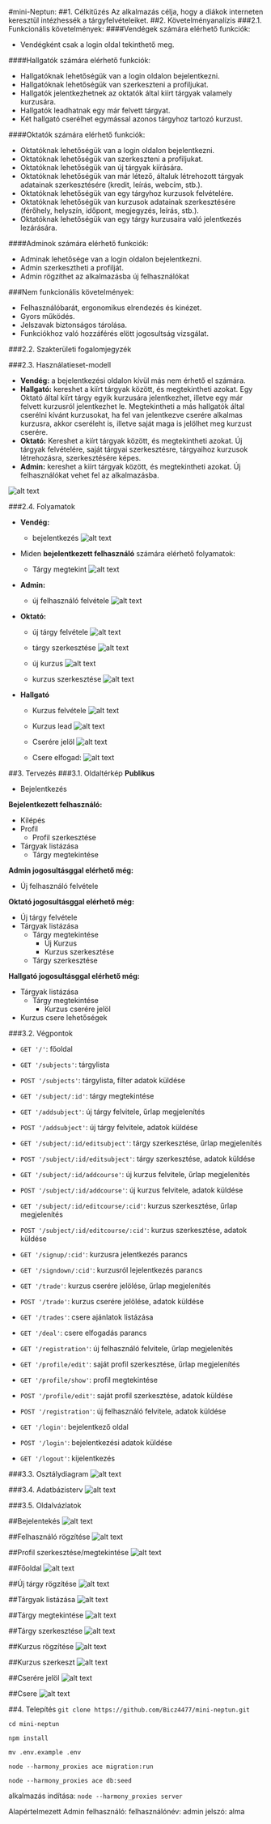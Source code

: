 #mini-Neptun:
##1. Célkitűzés
Az alkalmazás célja, hogy a diákok interneten keresztül intézhessék a tárgyfelvételeiket.
##2. Követelményanalízis
###2.1. Funkcionális követelmények:
####Vendégek számára elérhető funkciók:
 * Vendégként csak a login oldal tekinthető meg.

####Hallgatók számára elérhető funkciók:
 * Hallgatóknak lehetőségük van a login oldalon bejelentkezni.
 * Hallgatóknak lehetőségük van szerkeszteni a profiljukat.
 * Hallgatók jelentkezhetnek az oktatók által kiírt tárgyak valamely kurzusára.
 * Hallgatók leadhatnak egy már felvett tárgyat.
 * Két hallgató cserélhet egymással azonos tárgyhoz tartozó kurzust.

####Oktatók számára elérhető funkciók:
 * Oktatóknak lehetőségük van a login oldalon bejelentkezni.
 * Oktatóknak lehetőségük van szerkeszteni a profiljukat.
 * Oktatóknak lehetőségük van új tárgyak kiírására.
 * Oktatóknak lehetőségük van már létező, általuk létrehozott tárgyak adatainak szerkesztésére (kredit, leírás, webcím, stb.).
 * Oktatóknak lehetőségük van egy tárgyhoz kurzusok felvételére.
 * Oktatóknak lehetőségük van kurzusok adatainak szerkesztésére (férőhely, helyszín, időpont, megjegyzés, leírás, stb.).
 * Oktatóknak lehetőségük van egy tárgy kurzusaira való jelentkezés lezárására.		

####Adminok számára elérhető funkciók:
 * Adminak lehetősége van a login oldalon bejelentkezni.
 * Admin szerkesztheti a profilját.
 * Admin rögzíthet az alkalmazásba új felhasználókat

###Nem funkcionális követelmények:
 * Felhasználóbarát, ergonomikus elrendezés és kinézet.
 * Gyors működés.
 * Jelszavak biztonságos tárolása.
 * Funkciókhoz való hozzáférés elött jogosultság vizsgálat.
 
###2.2. Szakterületi fogalomjegyzék

###2.3. Használatieset-modell
* **Vendég:** a bejelentkezési oldalon kívül más nem érhető el számára.
* **Hallgató:** kereshet a kiírt tárgyak között, és megtekintheti azokat. Egy Oktató által kiírt tárgy egyik kurzusára jelentkezhet, illetve egy már felvett kurzusról jelentkezhet le. Megtekintheti a más hallgatók által cserélni kívánt kurzusokat, ha fel van jelentkezve cserére alkalmas kurzusra, akkor cseréleht is, illetve saját maga is jelölhet meg kurzust cserére.
* **Oktató:** Kereshet a kiírt tárgyak között, és megtekintheti azokat. Új tárgyak felvételére, saját tárgyai szerkesztésre, tárgyaihoz kurzusok létrehozásra, szerkesztésére képes.
* **Admin:** kereshet a kiírt tárgyak között, és megtekintheti azokat. Új felhasználókat vehet fel az alkalmazásba.

![alt text](docs/usecase.png "Használati eset diagram")

###2.4. Folyamatok
* **Vendég:** 
  * bejelentkezés
![alt text](docs/login_folyamat.png "bejelentkezés folymat diagram")

* Miden **bejelentkezett felhasználó** számára elérhető folyamatok:
  * Tárgy megtekint
![alt text](docs/targy_megtekint.png "tárgy megtekint folyamat")

* **Admin:** 
  * új felhasználó felvétele
![alt text](docs/uj_felhasznalo.png "felhasználó rögzítés folyamat")

* **Oktató:** 
  * új tárgy felvétele
![alt text](docs/uj_targy.png "új tárgy rögzítés folyamat")

  * tárgy szerkesztése
  ![alt text](docs/targy_szerkeszt.png "tárgy szerkesztése folyamat")
  
  * új kurzus
  ![alt text](docs/uj_kurzus.png "új kurzus folyamat")
  
  * kurzus szerkesztése
  ![alt text](docs/kurzus_szerkeszt.png "kurzus szerkesztése folyamat")
  
* **Hallgató**
  * Kurzus felvétele
  ![alt text](docs/kurzus_felvetel.png "kurzus felvesz folyamat")
  
  * Kurzus lead
  ![alt text](docs/kurzus_lead.png "kurzus felvesz folyamat")
  
  * Cserére jelöl
  ![alt text](docs/kurzus_csere_jel.png "kurzus cserére jelöl folyamat")
  
  * Csere elfogad:
  ![alt text](docs/csere_elfogad.png "csere elfogad")

##3. Tervezés
###3.1. Oldaltérkép
**Publikus**
- Bejelentkezés

**Bejelentkezett felhasználó:**
- Kilépés
- Profil
  + Profil szerkesztése
- Tárgyak listázása
  + Tárgy megtekintése
  
**Admin jogosultásggal elérhető még:**
- Új felhasználó felvétele

**Oktató jogosultásggal elérhető még:**
- Új tárgy felvétele
- Tárgyak listázása
  + Tárgy megtekintése
    * Új Kurzus
    * Kurzus szerkesztése
  + Tárgy szerkesztése
  
**Hallgató jogosultásggal elérhető még:**
- Tárgyak listázása
  + Tárgy megtekintése
    * Kurzus cserére jelöl
- Kurzus csere lehetőségek
      
###3.2. Végpontok

* `GET '/'`: főoldal
* `GET '/subjects'`: tárgylista
* `POST '/subjects'`: tárgylista, filter adatok küldése
* `GET '/subject/:id'`: tárgy megtekintése
* `GET '/addsubject'`: új tárgy felvitele, űrlap megjelenítés
* `POST '/addsubject'`: új tárgy felvitele, adatok küldése
* `GET '/subject/:id/editsubject'`: tárgy szerkesztése, űrlap megjelenítés
* `POST '/subject/:id/editsubject'`: tárgy szerkesztése, adatok küldése
* `GET '/subject/:id/addcourse'`: új kurzus felvitele, űrlap megjelenítés
* `POST '/subject/:id/addcourse'`: új kurzus felvitele, adatok küldése
* `GET '/subject/:id/editcourse/:cid'`: kurzus szerkesztése, űrlap megjelenítés
* `POST '/subject/:id/editcourse/:cid'`: kurzus szerkesztése, adatok küldése
* `GET '/signup/:cid'`: kurzusra jelentkezés parancs
* `GET '/signdown/:cid'`: kurzusról lejelentkezés parancs
* `GET '/trade'`: kurzus cserére jelölése, űrlap megjelenítés
* `POST '/trade'`: kurzus cserére jelölése, adatok küldése
* `GET '/trades'`: csere ajánlatok listázása
* `GET '/deal'`: csere elfogadás parancs


* `GET '/registration'`: új felhasználó felvitele, űrlap megjelenítés
* `GET '/profile/edit'`: saját profil szerkesztése, űrlap megjelenítés
* `GET '/profile/show'`: profil megtekintése
* `POST '/profile/edit'`: saját profil szerkesztése, adatok küldése
* `POST '/registration'`: új felhasználó felvitele, adatok küldése
* `GET '/login'`: bejelentkező oldal
* `POST '/login'`: bejelentkezési adatok küldése
* `GET '/logout'`: kijelentkezés

###3.3. Osztálydiagram
![alt text](https://github.com/Bicz4477/mini-neptun/blob/master/docs/osztalydiagram.png "osztalydiagram")

###3.4. Adatbázisterv
![alt text](docs/adatbazisterv.png "Adatbázisterv")

###3.5. Oldalvázlatok

##Bejelentekés
![alt text](docs/img/login.jpg "Bejelentekés")

##Felhasználó rögzítése
![alt text](docs/img/regiszt.jpg "Felhasználó rögzítése")

##Profil szerkesztése/megtekintése
![alt text](docs/img/profil_szerkeszt.jpg "Profil szerkesztése")

##Főoldal
![alt text](docs/img/fooldal.jpg "Főoldal")

##Új tárgy rögzítése
![alt text](docs/img/Új_tárgy.jpg "Új Tárgy")

##Tárgyak listázása
![alt text](docs/img/targyak.jpg "Tárgyak")

##Tárgy megtekintése
![alt text](docs/img/targy.jpg "Tárgy")

##Tárgy szerkesztése
![alt text](docs/img/targy_szerkeszt.jpg "Tárgy szerkesztése")

##Kurzus rögzítése
![alt text](docs/img/uj_kurzus.jpg "Kurzus rögzítése")

##Kurzus szerkeszt
![alt text](docs/img/kurzus_szerkeszt.jpg "Kurzus szerkeszt")

##Cserére jelöl
![alt text](docs/img/cserere_jelol.jpg "Cserére jelöl")

##Csere
![alt text](docs/img/csere.jpg "Csere")


##4. Telepítés
`git clone https://github.com/Bicz4477/mini-neptun.git`

`cd mini-neptun`

`npm install`

`mv .env.example .env`

`node --harmony_proxies ace migration:run`

`node --harmony_proxies ace db:seed`

alkalmazás indítása: `node --harmony_proxies server`

Alapértelmezett Admin felhasználó: felhasználónév: admin jelszó: alma
